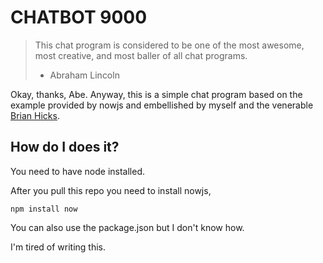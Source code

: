 CHATBOT 9000
============

> This chat program is considered to be one of the most awesome,
> most creative, and most baller of all chat programs.
>
> - Abraham Lincoln

Okay, thanks, Abe. Anyway, this is a simple chat program based on the example
provided by nowjs and embellished by myself and the venerable [Brian Hicks](https://github.com/BrianHicks "Brian Hicks").

How do I does it?
-----------------

You need to have node installed.

After you pull this repo you need to install nowjs,

    npm install now

You can also use the package.json but I don't know how.

I'm tired of writing this.